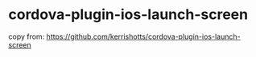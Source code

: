 # cordova-plugin-ios-launch-screen

copy from: https://github.com/kerrishotts/cordova-plugin-ios-launch-screen
